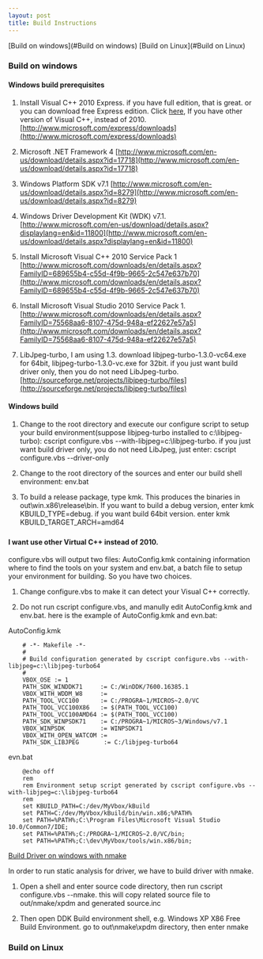 ```yaml
---
layout: post
title: Build Instructions
---
```

[Build on windows](#Build on windows)
[Build on Linux](#Build on Linux)

### Build on windows ###
#### Windows build prerequisites ####
1. Install Visual C++ 2010 Express. if you have full edition, that is great. or you can download free Express edition. Click [here](#NoVS2010), If you have other version of Visual C++, instead of 2010. 
[http://www.microsoft.com/express/downloads](http://www.microsoft.com/express/downloads)

2. Microsoft .NET Framework 4
[http://www.microsoft.com/en-us/download/details.aspx?id=17718](http://www.microsoft.com/en-us/download/details.aspx?id=17718)

3. Windows Platform SDK v7.1 
[http://www.microsoft.com/en-us/download/details.aspx?id=8279](http://www.microsoft.com/en-us/download/details.aspx?id=8279)

4. Windows Driver Development Kit (WDK) v7.1. 
[http://www.microsoft.com/en-us/download/details.aspx?displaylang=en&id=11800](http://www.microsoft.com/en-us/download/details.aspx?displaylang=en&id=11800)

5. Install Microsoft Visual C++ 2010 Service Pack 1
[http://www.microsoft.com/downloads/en/details.aspx?FamilyID=689655b4-c55d-4f9b-9665-2c547e637b70](http://www.microsoft.com/downloads/en/details.aspx?FamilyID=689655b4-c55d-4f9b-9665-2c547e637b70)

6. Install Microsoft Visual Studio 2010 Service Pack 1. 
[http://www.microsoft.com/downloads/en/details.aspx?FamilyID=75568aa6-8107-475d-948a-ef22627e57a5](http://www.microsoft.com/downloads/en/details.aspx?FamilyID=75568aa6-8107-475d-948a-ef22627e57a5)

7. LibJpeg-turbo, I am using 1.3. download libjpeg-turbo-1.3.0-vc64.exe for 64bit, libjpeg-turbo-1.3.0-vc.exe for 32bit. if you just want build driver only, then you do not need LibJpeg-turbo.
[http://sourceforge.net/projects/libjpeg-turbo/files](http://sourceforge.net/projects/libjpeg-turbo/files)

#### Windows build ####
1. Change to the root directory and execute our configure script to setup your build environment(suppose libjpeg-turbo installed to c:\libjpeg-turbo): cscript configure.vbs --with-libjpeg=c:\libjpeg-turbo. if you just want build driver only, you do not need LibJpeg, just enter: cscript configure.vbs --driver-only

2. Change to the root directory of the sources and enter our build shell environment: env.bat 

3. To build a release package, type kmk. This produces the binaries in out\win.x86\release\bin. If you want to build a debug version, enter kmk KBUILD_TYPE=debug. if you want build 64bit version. enter kmk KBUILD_TARGET_ARCH=amd64

### <a name="NoVS2010"></a>
#### I want use other Virtual C++ instead of 2010. ####
configure.vbs will output two files: AutoConfig.kmk containing information where to find the tools on your system and env.bat, a batch file to setup your environment for building. So you have two choices.

1. Change configure.vbs to make it can detect your Visual C++ correctly.

2. Do not run cscript configure.vbs, and manully edit AutoConfig.kmk and env.bat. here is the example of AutoConfig.kmk and evn.bat:
 
 AutoConfig.kmk

        # -*- Makefile -*-
        #
        # Build configuration generated by cscript configure.vbs --with-libjpeg=c:\libjpeg-turbo64
        #
        VBOX_OSE := 1
        PATH_SDK_WINDDK71     := C:/WinDDK/7600.16385.1
        VBOX_WITH_WDDM_W8     := 
        PATH_TOOL_VCC100      := C:/PROGRA~1/MICROS~2.0/VC
        PATH_TOOL_VCC100X86   := $(PATH_TOOL_VCC100)
        PATH_TOOL_VCC100AMD64 := $(PATH_TOOL_VCC100)
        PATH_SDK_WINPSDK71    := C:/PROGRA~1/MICROS~3/Windows/v7.1
        VBOX_WINPSDK          := WINPSDK71
        VBOX_WITH_OPEN_WATCOM := 
        PATH_SDK_LIBJPEG       := C:/libjpeg-turbo64
 
 evn.bat

        @echo off
        rem
        rem Environment setup script generated by cscript configure.vbs --with-libjpeg=c:\libjpeg-turbo64
        rem
        set KBUILD_PATH=C:/dev/MyVbox/kBuild
        set PATH=C:/dev/MyVbox/kBuild/bin/win.x86;%PATH%
        set PATH=%PATH%;C:\Program Files\Microsoft Visual Studio 10.0/Common7/IDE;
        set PATH=%PATH%;C:/PROGRA~1/MICROS~2.0/VC/bin;
        set PATH=%PATH%;C:\dev\MyVbox/tools/win.x86/bin;

[Build Driver on windows with nmake](#nmake)

In order to run static analysis for driver, we have to build driver with nmake.

1. Open a shell and enter source code directory, then run cscript configure.vbs --nmake. this will copy related source file to out/nmake/xpdm and generated source.inc

2. Then open DDK Build environment shell, e.g. Windows XP X86 Free Build Environment.  go to out\nmake\xpdm directory, then enter nmake

### Build on Linux ###
